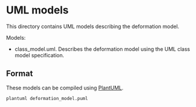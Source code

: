 UML models
==========

This directory contains UML models describing the deformation model.

Models:

* class_model.uml.  Describes the deformation model using the UML class model specification.

## Format

These models can be compiled using [PlantUML](https://plantuml.com).  

```
plantuml deformation_model.puml
```

